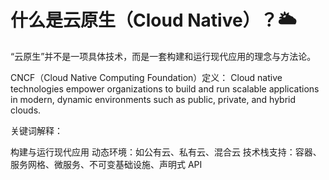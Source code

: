 # 什么是云原生（Cloud Native）？🌥️

“云原生”并不是一项具体技术，而是一套构建和运行现代应用的理念与方法论。

CNCF（Cloud Native Computing Foundation）定义：
Cloud native technologies empower organizations to build and run scalable applications in modern, dynamic environments such as public, private, and hybrid clouds.

关键词解释：

构建与运行现代应用
动态环境：如公有云、私有云、混合云
技术栈支持：容器、服务网格、微服务、不可变基础设施、声明式 API